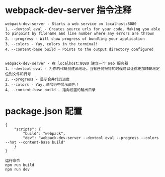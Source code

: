 # webpack-dev-server 指令注释

    webpack-dev-server - Starts a web service on localhost:8080
    1、--devtool eval - Creates source urls for your code. Making you able to pinpoint by filename and line number where any errors are thrown
    2、--progress - Will show progress of bundling your application
    3、--colors - Yay, colors in the terminal!
    4、--content-base build - Points to the output directory configured


    webpack-dev-server - 在 localhost:8080 建立一个 Web 服务器
    1、--devtool eval - 为你的代码创建源地址。当有任何报错的时候可以让你更加精确地定位到文件和行号
    2、--progress - 显示合并代码进度
    3、--colors - Yay，命令行中显示颜色！
    4、--content-base build - 指向设置的输出目录

# package.json 配置
    {
        "scripts": {
            "build": "webpack",
            "dev": "webpack-dev-server --devtool eval --progress --colors --hot --content-base build"
        }
    }

    运行命令
    npm run build
    npm run dev